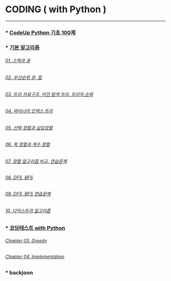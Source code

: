 # CODING ( with Python )
---
### * [CodeUp Python 기초 100제](https://github.com/ejcho3792/Algorithm/tree/master/CodeUp)   

### * [기본 알고리즘](https://github.com/ejcho3792/Algorithm/tree/master/algorithm_basic)
###### [01. 스택과 큐](https://github.com/ejcho3792/Algorithm/blob/master/algorithm_basic/AB01_stack_queue.ipynb)   
###### [02. 우선순위 큐, 힙](https://github.com/ejcho3792/Algorithm/blob/master/algorithm_basic/AB02_stack_que.ipynb)   
###### [03. 트리 자료구조, 이진 탐색 트리, 트리의 순회](https://github.com/ejcho3792/Algorithm/blob/master/algorithm_basic/AB03_tree.ipynb)   
###### [04. 바이너리 인덱스 트리](https://github.com/ejcho3792/Algorithm/blob/master/algorithm_basic/AB04_binary_indexed_tree.ipynb)   
###### [05. 선택 정렬과 삽입정렬](https://github.com/ejcho3792/Algorithm/blob/master/algorithm_basic/AB02_stack_que.ipynb)   
###### [06. 퀵 정렬과 계수 정렬](https://github.com/ejcho3792/Algorithm/blob/master/algorithm_basic/AB02_stack_que.ipynb)   
###### [07. 정렬 알고리즘 비교, 연습문제](https://github.com/ejcho3792/Algorithm/blob/master/algorithm_basic/AB02_stack_que.ipynb)   
###### [08. DFS, BFS](https://github.com/ejcho3792/Algorithm/blob/master/algorithm_basic/AB02_stack_que.ipynb)   
###### [09. DFS, BFS 연습문제](https://github.com/ejcho3792/Algorithm/blob/master/algorithm_basic/AB02_stack_que.ipynb)   
###### [10. 다익스트라 알고리즘](https://github.com/ejcho3792/Algorithm/blob/master/algorithm_basic/AB02_stack_que.ipynb)   




### * [코딩테스트 with Python](https://github.com/ejcho3792/Algorithm/tree/master/coding_test_with_python#coding-test-with-python)   
###### [Chapter 03. Greedy](https://github.com/ejcho3792/Algorithm/tree/master/coding_test_with_python#chapter-03-greedy)
###### [Chapter 04. Implementation](https://github.com/ejcho3792/Algorithm/tree/master/coding_test_with_python#chapter-04-implementation)


### * backjoon   



